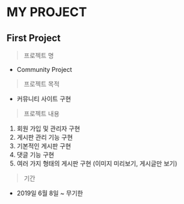 # MY PROJECT
## First Project

> 프로젝트 명
* Community Project

> 프로젝트 목적
* 커뮤니티 사이트 구현

> 프로젝트 내용
1. 회원 가입 및 관리자 구현
2. 게시판 관리 기능 구현
3. 기본적인 게시판 구현
4. 댓글 기능 구현
5. 여러 가지 형태의 게시판 구현 (이미지 미리보기, 게시글만 보기)

> 기간
* 2019일 6월 8일 ~ 무기한